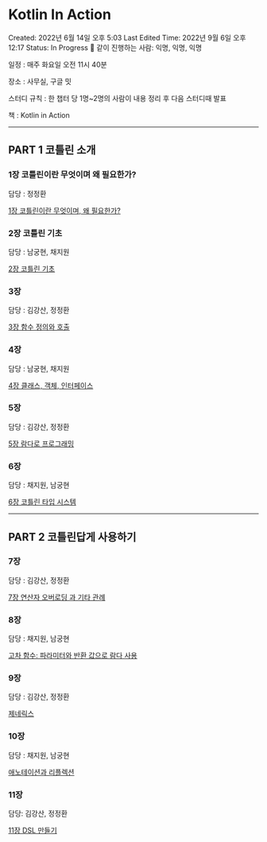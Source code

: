 # Kotlin In Action

Created: 2022년 6월 14일 오후 5:03
Last Edited Time: 2022년 9월 6일 오후 12:17
Status: In Progress 🙌
같이 진행하는 사람: 익명, 익명, 익명

일정 : 매주 화요일 오전 11시 40분

장소 : 사무실, 구글 밋

스터디 규칙 : 한 챕터 당 1명~2명의 사람이 내용 정리 후 다음 스터디때 발표

책 : Kotlin in Action

---

## PART 1 코틀린 소개

### 1장 코틀린이란 무엇이며 왜 필요한가?

담당 : 정정환

[1장 코틀린이란 무엇이며, 왜 필요한가?](Kotlin%20In%20Action%2062cb2acb2b7f4e1d84f8e57b7183d188/1%E1%84%8C%E1%85%A1%E1%86%BC%20%E1%84%8F%E1%85%A9%E1%84%90%E1%85%B3%E1%86%AF%E1%84%85%E1%85%B5%E1%86%AB%E1%84%8B%E1%85%B5%E1%84%85%E1%85%A1%E1%86%AB%20%E1%84%86%E1%85%AE%E1%84%8B%E1%85%A5%E1%86%BA%E1%84%8B%E1%85%B5%E1%84%86%E1%85%A7,%20%E1%84%8B%E1%85%AB%20%E1%84%91%E1%85%B5%E1%86%AF%E1%84%8B%E1%85%AD%E1%84%92%E1%85%A1%E1%86%AB%E1%84%80%E1%85%A1%20d5c59d04e83a45e398711acf372a3619.md)

### 2장 코틀린 기초

담당 : 남궁현, 채지원

[2장 코틀린 기초](Kotlin%20In%20Action%2062cb2acb2b7f4e1d84f8e57b7183d188/2%E1%84%8C%E1%85%A1%E1%86%BC%20%E1%84%8F%E1%85%A9%E1%84%90%E1%85%B3%E1%86%AF%E1%84%85%E1%85%B5%E1%86%AB%20%E1%84%80%E1%85%B5%E1%84%8E%E1%85%A9%20037c021f460b4e06a00d0be4e1f1e4fe.md)

### 3장

담당 : 김강산, 정정환

[3장 함수 정의와 호출](Kotlin%20In%20Action%2062cb2acb2b7f4e1d84f8e57b7183d188/3%E1%84%8C%E1%85%A1%E1%86%BC%20%E1%84%92%E1%85%A1%E1%86%B7%E1%84%89%E1%85%AE%20%E1%84%8C%E1%85%A5%E1%86%BC%E1%84%8B%E1%85%B4%E1%84%8B%E1%85%AA%20%E1%84%92%E1%85%A9%E1%84%8E%E1%85%AE%E1%86%AF%2001bbdcc052b240498fa11ebbb50ddec7.md)

### 4장

담당 : 남궁현, 채지원

[4장 클래스, 객체, 인터페이스](Kotlin%20In%20Action%2062cb2acb2b7f4e1d84f8e57b7183d188/4%E1%84%8C%E1%85%A1%E1%86%BC%20%E1%84%8F%E1%85%B3%E1%86%AF%E1%84%85%E1%85%A2%E1%84%89%E1%85%B3,%20%E1%84%80%E1%85%A2%E1%86%A8%E1%84%8E%E1%85%A6,%20%E1%84%8B%E1%85%B5%E1%86%AB%E1%84%90%E1%85%A5%E1%84%91%E1%85%A6%E1%84%8B%E1%85%B5%E1%84%89%E1%85%B3%200b8e925092094a4cba03514f4d7611f3.md)

### 5장

담당 : 김강산, 정정환

[5장 람다로 프로그래밍](Kotlin%20In%20Action%2062cb2acb2b7f4e1d84f8e57b7183d188/5%E1%84%8C%E1%85%A1%E1%86%BC%20%E1%84%85%E1%85%A1%E1%86%B7%E1%84%83%E1%85%A1%E1%84%85%E1%85%A9%20%E1%84%91%E1%85%B3%E1%84%85%E1%85%A9%E1%84%80%E1%85%B3%E1%84%85%E1%85%A2%E1%84%86%E1%85%B5%E1%86%BC%20c302fca55e854c99b85e3ec2ca4444f8.md)

### 6장

담당 : 채지원, 남궁현

[6장 코틀린 타입 시스템](Kotlin%20In%20Action%2062cb2acb2b7f4e1d84f8e57b7183d188/6%E1%84%8C%E1%85%A1%E1%86%BC%20%E1%84%8F%E1%85%A9%E1%84%90%E1%85%B3%E1%86%AF%E1%84%85%E1%85%B5%E1%86%AB%20%E1%84%90%E1%85%A1%E1%84%8B%E1%85%B5%E1%86%B8%20%E1%84%89%E1%85%B5%E1%84%89%E1%85%B3%E1%84%90%E1%85%A6%E1%86%B7%20f8449e59d45348b092ea9bfbe84e18ec.md)

---

## PART 2 코틀린답게 사용하기

### 7장

담당 : 김강산, 정정환

[7장 연산자 오버로딩 과 기타 관례](Kotlin%20In%20Action%2062cb2acb2b7f4e1d84f8e57b7183d188/7%E1%84%8C%E1%85%A1%E1%86%BC%20%E1%84%8B%E1%85%A7%E1%86%AB%E1%84%89%E1%85%A1%E1%86%AB%E1%84%8C%E1%85%A1%20%E1%84%8B%E1%85%A9%E1%84%87%E1%85%A5%E1%84%85%E1%85%A9%E1%84%83%E1%85%B5%E1%86%BC%20%E1%84%80%E1%85%AA%20%E1%84%80%E1%85%B5%E1%84%90%E1%85%A1%20%E1%84%80%E1%85%AA%E1%86%AB%E1%84%85%E1%85%A8%2012e5265159a64bcca698afe9e54b316c.md)

### 8장

담당 : 채지원, 남궁현

[고차 함수: 파라미터와 반환 값으로 람다 사용](Kotlin%20In%20Action%2062cb2acb2b7f4e1d84f8e57b7183d188/%E1%84%80%E1%85%A9%E1%84%8E%E1%85%A1%20%E1%84%92%E1%85%A1%E1%86%B7%E1%84%89%E1%85%AE%20%E1%84%91%E1%85%A1%E1%84%85%E1%85%A1%E1%84%86%E1%85%B5%E1%84%90%E1%85%A5%E1%84%8B%E1%85%AA%20%E1%84%87%E1%85%A1%E1%86%AB%E1%84%92%E1%85%AA%E1%86%AB%20%E1%84%80%E1%85%A1%E1%86%B9%E1%84%8B%E1%85%B3%E1%84%85%E1%85%A9%20%E1%84%85%E1%85%A1%E1%86%B7%E1%84%83%E1%85%A1%20%E1%84%89%E1%85%A1%E1%84%8B%E1%85%AD%E1%86%BC%2042427ed5f0214874a7ea92f89078b92f.md)

### 9장

담당 : 김강산, 정정환

[제네릭스](Kotlin%20In%20Action%2062cb2acb2b7f4e1d84f8e57b7183d188/%E1%84%8C%E1%85%A6%E1%84%82%E1%85%A6%E1%84%85%E1%85%B5%E1%86%A8%E1%84%89%E1%85%B3%20273bc6851277457397cf5363db9f752f.md)

### 10장

담당 : 채지원, 남궁현

[애노테이션과 리플렉션](Kotlin%20In%20Action%2062cb2acb2b7f4e1d84f8e57b7183d188/%E1%84%8B%E1%85%A2%E1%84%82%E1%85%A9%E1%84%90%E1%85%A6%E1%84%8B%E1%85%B5%E1%84%89%E1%85%A7%E1%86%AB%E1%84%80%E1%85%AA%20%E1%84%85%E1%85%B5%E1%84%91%E1%85%B3%E1%86%AF%E1%84%85%E1%85%A6%E1%86%A8%E1%84%89%E1%85%A7%E1%86%AB%2008e12ffe75074bed9c6756b80c05a46f.md)

### 11장

담당: 김강산, 정정환

[11장 DSL 만들기](Kotlin%20In%20Action%2062cb2acb2b7f4e1d84f8e57b7183d188/11%E1%84%8C%E1%85%A1%E1%86%BC%20DSL%20%E1%84%86%E1%85%A1%E1%86%AB%E1%84%83%E1%85%B3%E1%86%AF%E1%84%80%E1%85%B5%20633b4b22c0464673bcc8895c34080345.md)